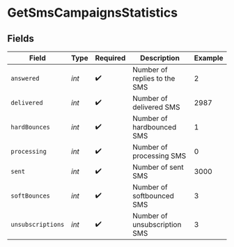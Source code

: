 # GetSmsCampaignsStatistics


## Fields

| Field                        | Type                         | Required                     | Description                  | Example                      |
| ---------------------------- | ---------------------------- | ---------------------------- | ---------------------------- | ---------------------------- |
| `answered`                   | *int*                        | :heavy_check_mark:           | Number of replies to the SMS | 2                            |
| `delivered`                  | *int*                        | :heavy_check_mark:           | Number of delivered SMS      | 2987                         |
| `hardBounces`                | *int*                        | :heavy_check_mark:           | Number of hardbounced SMS    | 1                            |
| `processing`                 | *int*                        | :heavy_check_mark:           | Number of processing SMS     | 0                            |
| `sent`                       | *int*                        | :heavy_check_mark:           | Number of sent SMS           | 3000                         |
| `softBounces`                | *int*                        | :heavy_check_mark:           | Number of softbounced SMS    | 3                            |
| `unsubscriptions`            | *int*                        | :heavy_check_mark:           | Number of unsubscription SMS | 3                            |
